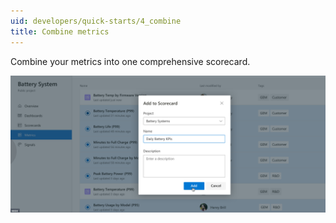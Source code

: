 ```yaml
---
uid: developers/quick-starts/4_combine
title: Combine metrics
---
```


Combine your metrics into one comprehensive scorecard.

![Combine metrics](combine-metrics.png)
